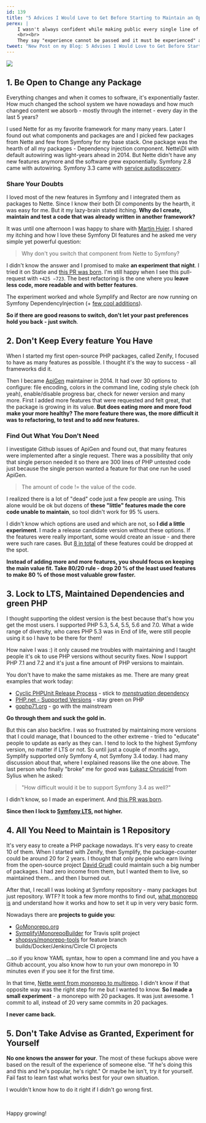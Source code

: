 ```yaml
---
id: 139
title: "5 Advices I Would Love to Get Before Starting to Maintain an Open Source"
perex: |
    I wasn't always confident while making public every single line of PHP code I write. I had to take many blind paths, spend a night full of stress coding in unknown waters and make a lot of over-complicated code that backfired to me months later.
    <br><br>
    They say "experience cannot be passed and it must be experienced" and I agree with that, but still **there are some shortcuts that would speed-up my path to joyful open-source coding** I have today. Here are 5 of them.
tweet: "New Post on my Blog: 5 Advises I Would Love to Get Before Starting to Maintain #OpenSource    #php #fuckups"
---
```


<img src="/assets/images/posts/2018/advices-open-source/father-son.jpg" class="img-thumbnail">

## 1. Be Open to Change any Package

Everything changes and when it comes to software, it's exponentially faster. How much changed the school system we have nowadays and how much changed content we absorb - mostly through the internet - every day in the last 5 years?

I used Nette for as my favorite framework for many many years. Later I found out what components and packages are and I picked few packages from Nette and few from Symfony for my base stack. One package was the hearth of all my packages - Dependency injection component. Nette\DI with default autowiring was light-years ahead in 2014. But Nette didn't have any new features anymore and the software grew exponentially. Symfony 2.8 came with autowiring. Symfony 3.3 came with [service autodiscovery](/blog/2017/05/07/how-to-refactor-to-new-dependency-injection-features-in-symfony-3-3/).


### Share Your Doubts

I loved most of the new features in Symfony and I integrated them as packages to Nette. Since I know their both DI components by the hearth, it was easy for me. But it my lazy-brain stated itching. **Why do I create, maintain and test a code that was already written in another framework?**

It was until one afternoon I was happy to share with [Martin Hujer](https://www.martinhujer.cz/). I shared my itching and how I love these Symfony DI features and he asked me very simple yet powerful question:

<blockquote class="blockquote text-center">
    Why don't you switch that component from Nette to Symfony?
</blockquote>

I didn't know the answer and I promised to make **an experiment that night**. I tried it on Statie and [this PR was born](https://github.com/Symplify/Symplify/pull/184). I'm still happy when I see this pull-request with `+425 −723`. The best refactoring is the one where you **leave less code, more readable and with better features**.

The experiment worked and whole Symplify and Rector are now running on Symfony DependencyInjection (+ [few cool additions](https://github.com/symplify/packagebuilder)).

**So if there are good reasons to switch, don't let your past preferences hold you back - just switch**.

## 2. Don't Keep Every feature You Have

When I started my first open-source PHP packages, called Zenify, I focused to have as many features as possible. I thought it's the way to success - all frameworks did it.

Then I became [ApiGen](https://github.com/apigen/apigen) maintainer in 2014. It had over 30 options to configure: file encoding, colors in the command line, coding style check (oh yeah), enable/disable progress bar, check for newer version and many more. First I added more features that were requested and felt great, that the package is growing in its value. **But does eating more and more food make your more healthy? The more feature there was, the more difficult it was to refactoring, to test and to add new features.**

### Find Out What You Don't Need

I investigate Github issues of ApiGen and found out, that many features were implemented after a single request. There was a possibility that only that single person needed it so there are 300 lines of PHP untested code just because the single person wanted a feature for that one run he used ApiGen.

<blockquote class="blockquote text-center">
    The amount of code != the value of the code.
</blockquote>

 I realized there is a lot of "dead" code just a few people are using. This alone would be ok but dozens of **these "little" features made the core code unable to maintain**, so tool didn't work for 95 % users.

I didn't know which options are used and which are not, so **I did a little experiment**. I made a release candidate version without these options. If the features were really important, some would create an issue - and there were such rare cases. But [8 in total](https://github.com/ApiGen/ApiGen/releases/tag/v4.0.0) of these features could be dropped at the spot.

**Instead of adding more and more features, you should focus on keeping the main value fit. Take 80/20 rule - drop 20 % of the least used features to make 80 % of those most valuable grow faster.**

## 3. Lock to LTS, Maintained Dependencies and green PHP

I thought supporting the oldest version is the best because that's how you get the most users. I supported PHP 5.3, 5.4, 5.5, 5.6 and 7.0. What a wide range of diversity, who cares PHP 5.3 was in End of life, were still people using it so I have to be there for them!

How naive I was :) it only caused me troubles with maintaining and I taught people it's ok to use PHP versions without security fixes.
Now I support PHP 7.1 and 7.2 and it's just a fine amount of PHP versions to maintain.

You don't have to make the same mistakes as me. There are many great examples that work today:

- [Cyclic PHPUnit Release Process](https://github.com/sebastianbergmann/phpunit/wiki/Release-Process) - stick to [*menstruation* dependency](https://www.tomasvotruba.cz/blog/2017/10/30/what-can-you-learn-from-menstruation-and-symfony-releases/)
- [PHP.net - Supported Versions](http://php.net/supported-versions.php) - stay green on PHP
- [gophp71.org](https://gophp71.org/) - go with the mainstream

**Go through them and suck the gold in.**

But this can also backfire. I was so frustrated by maintaining more versions that I could manage, that I bounced to the other extreme - tried to "educate" people to update as early as they can. I tend to lock to the highest Symfony version, no matter if LTS or not. So until just a couple of months ago, Symplify supported only Symfony 4, not Symfony 3.4 today. I had many discussion about that, where I explained reasons like the one above. The last person who finally "broke" me for good was [Łukasz Chruściel](https://github.com/lchrusciel) from Sylius when he asked:

<blockquote class="blockquote text-center">
    "How difficult would it be to support Symfony 3.4 as well?"
</blockquote>

I didn't know, so I made an experiment. And [this PR was born](https://github.com/Symplify/Symplify/pull/818/files).

**Since then I lock to [Symfony LTS](https://symfony.com/roadmap#maintained-symfony-branches), not higher.**

## 4. All You Need to Maintain is 1 Repository

It's very easy to create a PHP package nowadays. It's very easy to create 10 of them. When I started with Zenify, then Symplify, the package-counter could be around 20 for 2 years. I thought that only people who earn living from the open-source project [David Grudl](/blog/2017/06/01/thank-you-david/) could maintain such a big number of packages. I had zero income from them, but I wanted them to live, so maintained them... and then I burned out.

After that, I recall I was looking at Symfony repository - many packages but just repository. WTF? It took a few more months to find out, [what monorepo is](https://gomonorepo.org/) and understand how it works and how to set it up in very very basic form.

Nowadays there are **projects to guide you**:

- [GoMonorepo.org](https://gomonorepo.org/)
- [Symplify\MonorepoBuilder](https://github.com/symplify/monorepobuilder) for Travis split project
- [shopsys/monorepo-tools](https://github.com/shopsys/monorepo-tools) for feature branch builds/Docker/Jenkins/Circle CI projects

...so if you know YAML syntax, how to open a command line and you have a Github account, you also know how to run your own monorepo in 10 minutes even if you see it for the first time.

In that time, [Nette went from monorepo to multirepo](https://phpfashion.com/prave-jsem-smazal-nette-framework). I didn't know if that opposite way was the right step for me but I wanted to know. **So I made a small experiment** - a monorepo with 20 packages. It was just awesome. 1 commit to all, instead of 20 very same commits in 20 packages.

**I never came back.**

## 5. Don't Take Advise as Granted, Experiment for Yourself

**No one knows the answer for your**. The most of these fuckups above were based on the result of the experience of someone else. "If he's doing this and this and he's popular, he's right." Or maybe he isn't, try it for yourself. Fail fast to learn fast what works best for your own situation.

I wouldn't know how to do it right if I didn't go wrong first.

<br>

Happy growing!
